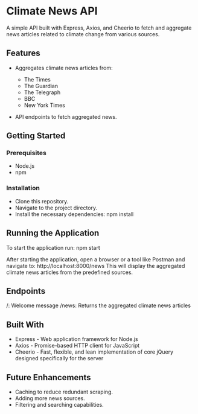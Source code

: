 # Climate News API
A simple API built with Express, Axios, and Cheerio to fetch and aggregate news articles related to climate change from various sources.

## Features
- Aggregates climate news articles from:
  - The Times
  - The Guardian
  - The Telegraph
  - BBC
  - New York Times

- API endpoints to fetch aggregated news.

## Getting Started
### Prerequisites
- Node.js
- npm

### Installation
- Clone this repository.
- Navigate to the project directory.
- Install the necessary dependencies: npm install

## Running the Application
To start the application run:
npm start

After starting the application, open a browser or a tool like Postman and navigate to:
http://localhost:8000/news
This will display the aggregated climate news articles from the predefined sources.

## Endpoints
/: Welcome message
/news: Returns the aggregated climate news articles

## Built With
- Express - Web application framework for Node.js
- Axios - Promise-based HTTP client for JavaScript
- Cheerio - Fast, flexible, and lean implementation of core jQuery designed specifically for the server

## Future Enhancements
- Caching to reduce redundant scraping.
- Adding more news sources.
- Filtering and searching capabilities.
